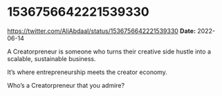 # 1536756642221539330
https://twitter.com/AliAbdaal/status/1536756642221539330
**Date:** 2022-06-14

A Creatorpreneur is someone who turns their creative side hustle into a scalable, sustainable business. 

It’s where entrepreneurship meets the creator economy.

Who’s a Creatorpreneur that you admire?
